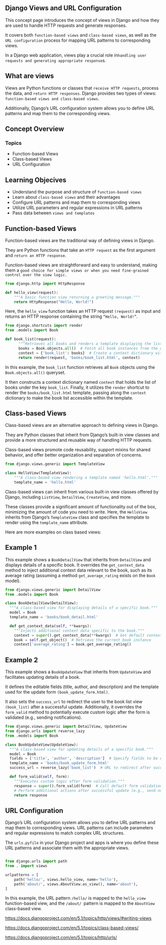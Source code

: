 ## Django Views and URL Configuration
This concept page introduces the concept of views in Django and how they are used to handle HTTP requests and generate responses. 

It covers both `function-based views` and `class-based views`, as well as the `URL configuration` process for mapping URL patterns to corresponding views.

In a Django web application, views play a crucial role in`handling user requests and generating appropriate response`s. 

## What are views 

Views are Python functions or classes that `receive HTTP requests`, process the data, and `return HTTP responses`. Django provides two types of views: `function-based views and class-based views`. 

Additionally, Django’s URL configuration system allows you to define URL patterns and map them to the corresponding views.

## Concept Overview

### Topics
- Function-based Views
- Class-based Views
- URL Configuration


## Learning Objecives 
- Understand the purpose and structure of `function-based views`
- Learn about `class-based views` and their advantages
- Configure URL patterns and map them to corresponding views
- Utilize URL parameters and regular expressions in URL patterns
- Pass data between `views and templates`


## Function-based Views

Function-based views are the traditional way of defining views in Django. 

They are Python functions that take an `HTTP request` as the first argument and `return an HTTP response`. 

Function-based views are straightforward and easy to understand, making them a `good choice for simple views or when you need fine-grained control over the view logic.`

```python
from django.http import HttpResponse

def hello_view(request):
    """A basic function view returning a greeting message."""
    return HttpResponse("Hello, World!")
```

Here, the `hello_view` function takes an HTTP request `(request)` as input and returns an HTTP response containing the string `“Hello, World!”`.

```python
from django.shortcuts import render
from .models import Book

def book_list(request):
      """Retrieves all books and renders a template displaying the list."""
      books = Book.objects.all()  # Fetch all book instances from the database
      context = {'book_list': books}  # Create a context dictionary with book list
      return render(request, 'books/book_list.html', context)

```

In this example, the `book_list` function retrieves all `Book` objects using the `Book.objects.all()` queryset. 

It then constructs a context dictionary named `context` that holds the list of books under the key `book_list`. Finally, it utilizes the `render` shortcut to render the `books/book_list.html` template, passing along the `context` dictionary to make the book list accessible within the template.


## Class-based Views
Class-based views are an alternative approach to defining views in Django. 

They are Python classes that inherit from Django’s built-in view classes and provide a more structured and reusable way of handling HTTP requests. 

Class-based views promote code reusability, support mixins for shared behavior, and offer better organization and separation of concerns.

```python
from django.views.generic import TemplateView

class HelloView(TemplateView):
    """A class-based view rendering a template named 'hello.html'."""
    template_name = 'hello.html'
```

Class-based views can inherit from various built-in view classes offered by Django, including `ListView`, `DetailView`, `CreateView`, and more. 

These classes provide a significant amount of functionality out of the box, minimizing the amount of code you need to write. Here, the `HelloView` inherits from Django’s  `TemplateView` class and specifies the template to render using the `template_name` attribute.

Here are more examples on class based views:

## Example 1
This example shows a `BookDetailView` that inherits from `DetailView` and displays details of a specific book. It overrides the `get_context_data` method to inject additional context data relevant to the book, such as its average rating (assuming a method `get_average_rating` exists on the `Book` model).

```py
from django.views.generic import DetailView
from .models import Book

class BookDetailView(DetailView):
  """A class-based view for displaying details of a specific book."""
  model = Book
  template_name = 'books/book_detail.html'

  def get_context_data(self, **kwargs):
    """Injects additional context data specific to the book."""
    context = super().get_context_data(**kwargs)  # Get default context data
    book = self.get_object()  # Retrieve the current book instance
    context['average_rating'] = book.get_average_rating() 

```

## Example 2
This example shows a `BookUpdateView` that inherits from `UpdateView` and facilitates updating details of a book. 

It defines the editable fields (title, author, and description) and the template used for the update form `(book_update_form.html)`. 

It also sets the `success_url` to redirect the user to the book list view `(book_list)` after a successful update. Additionally, it overrides the `form_valid` method to potentially execute custom logic after the form is validated (e.g., sending notifications).


```python
from django.views.generic import DetailView, UpdateView
from django.urls import reverse_lazy
from .models import Book

class BookUpdateView(UpdateView):
  """A class-based view for updating details of a specific book."""
  model = Book
  fields = ['title', 'author', 'description']  # Specify fields to be editable
  template_name = 'books/book_update_form.html'
  success_url = reverse_lazy('book_list')  # URL to redirect after successful update

  def form_valid(self, form):
    """Executes custom logic after form validation."""
    response = super().form_valid(form)  # Call default form validation
    # Perform additional actions after successful update (e.g., send notifications)
    return response

```
## URL Configuration

Django’s URL configuration system allows you to define URL patterns and map them to corresponding views. URL patterns can include parameters and regular expressions to match complex URL structures. 

The `urls.pyfile` in your Django project and apps is where you define these URL patterns and associate them with the appropriate views.

```python

from django.urls import path
from . import views

urlpatterns = [
    path('hello/', views.hello_view, name='hello'),
    path('about/', views.AboutView.as_view(), name='about'),
]
```
In this example, the URL pattern `/hello/` is mapped to the `hello_view` function-based view, and the `/about/ `pattern is mapped to the `AboutView` class-based view.

https://docs.djangoproject.com/en/5.1/topics/http/views/#writing-views

https://docs.djangoproject.com/en/5.1/topics/class-based-views/

https://docs.djangoproject.com/en/5.1/topics/http/urls/